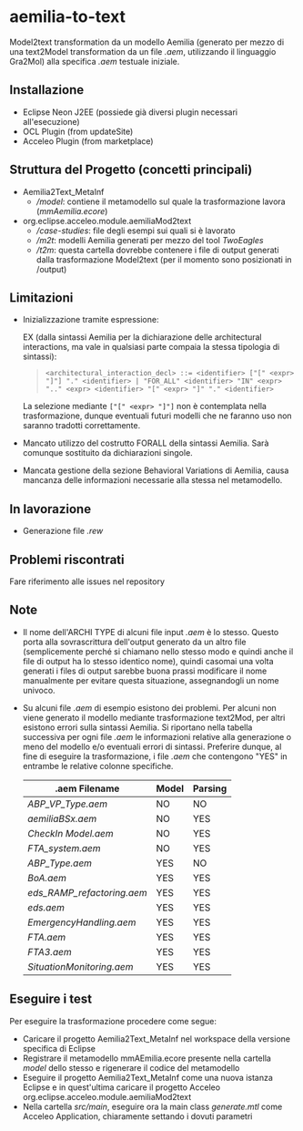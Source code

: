 # aemilia-to-text
Model2text transformation da un modello Aemilia (generato per mezzo di una text2Model transformation da un file *.aem*, utilizzando il linguaggio Gra2Mol) alla specifica *.aem* testuale iniziale.

## Installazione
- Eclipse Neon J2EE (possiede già diversi plugin necessari all'esecuzione)
- OCL Plugin (from updateSite)
- Acceleo Plugin (from marketplace)

## Struttura del Progetto (concetti principali)
- Aemilia2Text_MetaInf
	- */model*: contiene il metamodello sul quale la trasformazione lavora (*mmAemilia.ecore*)
- org.eclipse.acceleo.module.aemiliaMod2text
	- */case-studies*: file degli esempi sui quali si è lavorato
	- */m2t*: modelli Aemilia generati per mezzo del tool *TwoEagles*
	- */t2m*: questa cartella dovrebbe contenere i file di output generati dalla trasformazione Model2text (per il momento sono posizionati in /output)
  
## Limitazioni
- Inizializzazione tramite espressione:
  
    EX (dalla sintassi Aemilia per la dichiarazione delle architectural interactions, ma vale in qualsiasi parte compaia la stessa tipologia di sintassi): 
	
   > `<architectural_interaction_decl> ::= <identifier> ["[" <expr> "]"] "." <identifier>
	                                     | "FOR_ALL" <identifier> "IN" <expr> ".." <expr>
					     <identifier> "[" <expr> "]" "." <identifier>`

    La selezione mediante `["[" <expr> "]"]` non è contemplata nella trasformazione, dunque eventuali futuri modelli che ne faranno uso non saranno tradotti correttamente. 
- Mancato utilizzo del costrutto FORALL della sintassi Aemilia. Sarà comunque sostituito da dichiarazioni singole.
- Mancata gestione della sezione Behavioral Variations di Aemilia, causa mancanza delle informazioni necessarie alla stessa nel metamodello.

## In lavorazione
- Generazione file *.rew*

## Problemi riscontrati
  Fare riferimento alle issues nel repository	

## Note
- Il nome dell'ARCHI TYPE di alcuni file input *.aem* è lo stesso. Questo porta alla sovrascrittura dell'output generato da un altro file (semplicemente perché si chiamano nello stesso modo e quindi anche il file di output ha lo stesso identico nome), quindi casomai una volta generati i files di output sarebbe buona prassi modificare il nome manualmente per evitare questa situazione, assegnandogli un nome univoco. 
- Su alcuni file *.aem* di esempio esistono dei problemi. Per alcuni non viene generato il modello mediante trasformazione text2Mod, per altri esistono errori sulla sintassi Aemilia. Si riportano nella tabella successiva per ogni file *.aem* le 	  	  informazioni relative alla generazione o meno del modello e/o eventuali errori di sintassi. Preferire dunque, al fine di eseguire la trasformazione, i file *.aem* che contengono "YES" in entrambe le relative colonne specifiche.

    |**.aem Filename**|**Model**|**Parsing**|
    |-----|-----|-----|
    |*ABP_VP_Type.aem*|NO|NO|
    |*aemiliaBSx.aem*|NO|YES|
   	|*CheckIn Model.aem*|NO|YES|
   	|*FTA_system.aem*|NO|YES|
   	|*ABP_Type.aem*|YES|NO|
   	|*BoA.aem*|YES|YES|
   	|*eds_RAMP_refactoring.aem*|YES|YES|
   	|*eds.aem*|YES|YES|
   	|*EmergencyHandling.aem*|YES|YES|
   	|*FTA.aem*|YES|YES|
   	|*FTA3.aem*|YES|YES|
   	|*SituationMonitoring.aem*|YES|YES|

## Eseguire i test
Per eseguire la trasformazione procedere come segue:
- Caricare il progetto Aemilia2Text_MetaInf nel workspace della versione specifica di Eclipse
- Registrare il metamodello mmAEmilia.ecore presente nella cartella *model* dello stesso e rigenerare il codice del metamodello
- Eseguire il progetto Aemilia2Text_MetaInf come una nuova istanza Eclipse e in quest'ultima caricare il progetto Acceleo org.eclipse.acceleo.module.aemiliaMod2text
- Nella cartella *src/main*, eseguire ora la main class *generate.mtl* come Acceleo Application, chiaramente settando i dovuti parametri  
